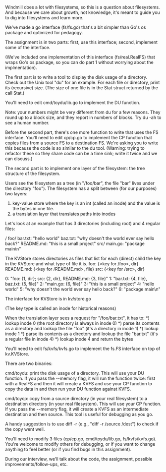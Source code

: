 Windmill does a lot with filesystems, so this is a question about filesystems. And because we care about growth, not knowledge, it's meant to guide you to dig into filesystems and learn more.

We've made a go interface (fs/fs.go) that's a bit simpler than Go's os package and optimized for pedagogy.

The assignment is in two parts: first, use this interface; second, implement some of the interface.

(We've included one implementation of this interface (fs/real.RealFS) that wraps Go's os package, so you can do part 1 without worrying about the implmentation).

The first part is to write a tool to display the disk usage of a directory. Check out the Unix tool "du" for an example. For each file or directory, print its (recursive) size. (The size of one file is in the Stat struct returned by the call Stat.)

You'll need to edit cmd/toydu/lib.go to implement the DU function.

Note: your numbers might be very different from du for a few reasons. They round up to a block size, and they report in numbers of blocks. Try du -ah to see a human number.

Before the second part, there's one more function to write that uses the FS interface. You'll need to edit cp/cp.go to implement the CP function that copies files from a source FS to a destination FS. We're asking you to write this because the code is so similar to the du tool. (Warning: trying to refactor these so they share code can be a time sink; write it twice and we can discuss.)

The second part is to implement one layer of the filesystem: the tree structure of the filesystem.

Users see the filesystem as a tree (in "/foo/bar", the file "bar" lives under the directory "foo"). The filesystem has a split between (for our purposes) two layers:
1) key-value store where the key is an int (called an inode) and the value is the bytes in one file.
2) a translation layer that translates paths into inodes

Let's look at an example that has 3 directories (including root) and 4 regular files:

/
  foo/
    bar.txt: "hello world"
    baz.txt: "why doesn't the world ever say hello back?"
  README.md: "this is a small project"
  src/
    main.go: "package main\n"


The KVStore stores directories as files that list for each (direct) child the key in the KVStore and what type of file it is.
foo: {<key for /foo>, dir}
README.md: {<key for /README.md>, file}
src: {<key for /src>, dir}

0: "foo: {1, dir}; src: {2, dir}, README.md: {3, file}"
1: "bar.txt: {4, file}, baz.txt: {5, file}"
2: "main.go: {6, file}"
3: "this is a small project"
4: "hello world"
5: "why doesn't the world ever say hello back?"
6: "package main\n"

The interface for KVStore is in kv/store.go

(The key type is called an inode for historical reasons)

When the translation layer sees a request for "/foo/bar.txt", it has to:
*) lookup inode 0 (the root directory is always in inode 0)
*) parse its contents as a directory and lookup the file "foo" (it's a directory in inode 1)
*) lookup inode 1
*) parse its contents as a directory and lookup the file "bar.txt" (it's a regular file in inode 4)
*) lookup inode 4 and return the bytes

You'll need to edit fs/kvfs/kvfs.go to implement the fs.FS interface on top of kv.KVStore.

There are two binaries:

cmd/toydu: print the disk usage of a directory. This will use your DU function. If you pass the --memory flag, it will run the function twice: first with a RealFS and then it will create a KVFS and use your CP function to copy the data in and then run your DU function against KVFS.

cmd/toycp: copy from a source directory (in your real filesystem) to a destination directory (in your real filesystem). This will use your CP function. If you pass the --memory flag, it will create a KVFS as an intermediate destination and then source. This tool is useful for debugging as you go.

A handy suggestion is to use diff -r (e.g., "diff -r /source /dest") to check if the copy went well.

You'll need to modify 3 files (cp/cp.go, cmd/toydu/lib.go, fs/kvfs/kvfs.go). You're welcome to modify others for debugging, or if you want to change anything to feel better (or if you find bugs in this assignment).

During our interview, we'll talk about the code, the assignment, possible improvements/follow-ups, etc.